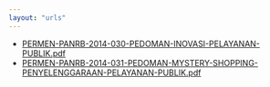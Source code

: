```yaml
---
layout: "urls"
---
```

* [PERMEN-PANRB-2014-030-PEDOMAN-INOVASI-PELAYANAN-PUBLIK.pdf](PERMEN-PANRB-2014-030-PEDOMAN-INOVASI-PELAYANAN-PUBLIK.pdf)
* [PERMEN-PANRB-2014-031-PEDOMAN-MYSTERY-SHOPPING-PENYELENGGARAAN-PELAYANAN-PUBLIK.pdf](PERMEN-PANRB-2014-031-PEDOMAN-MYSTERY-SHOPPING-PENYELENGGARAAN-PELAYANAN-PUBLIK.pdf)
